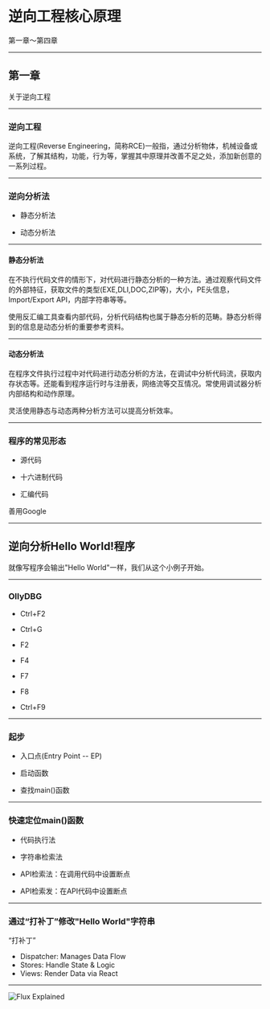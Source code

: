 # 逆向工程核心原理

第一章～第四章

---

## 第一章

关于逆向工程

---

### 逆向工程

逆向工程(Reverse Engineering，简称RCE)一般指，通过分析物体，机械设备或系统，了解其结构，功能，行为等，掌握其中原理并改善不足之处，添加新创意的一系列过程。

---

### 逆向分析法

* 静态分析法

* 动态分析法

---

#### 静态分析法

在不执行代码文件的情形下，对代码进行静态分析的一种方法。通过观察代码文件的外部特征，获取文件的类型(EXE,DLI,DOC,ZIP等)，大小，PE头信息，Import/Export API，内部字符串等等。

使用反汇编工具查看内部代码，分析代码结构也属于静态分析的范畴。静态分析得到的信息是动态分析的重要参考资料。

---

#### 动态分析法

在程序文件执行过程中对代码进行动态分析的方法，在调试中分析代码流，获取内存状态等。还能看到程序运行时与注册表，网络流等交互情况。常使用调试器分析内部结构和动作原理。

灵活使用静态与动态两种分析方法可以提高分析效率。

---

### 程序的常见形态

* 源代码

* 十六进制代码

* 汇编代码

善用Google

---

## 逆向分析Hello World!程序

就像写程序会输出"Hello World"一样，我们从这个小例子开始。

---

### OllyDBG

* Ctrl+F2

* Ctrl+G

* F2

* F4

* F7

* F8

* Ctrl+F9

---

### 起步

* 入口点(Entry Point -- EP)

* 启动函数

* 查找main()函数

---

### 快速定位main()函数

* 代码执行法

* 字符串检索法

* API检索法：在调用代码中设置断点

* API检索发：在API代码中设置断点

---

### 通过“打补丁”修改"Hello World"字符串

“打补丁”





- Dispatcher: Manages Data Flow
- Stores: Handle State & Logic
- Views: Render Data via React

---

![Flux Explained](https://facebook.github.io/flux/img/flux-simple-f8-diagram-explained-1300w.png)
